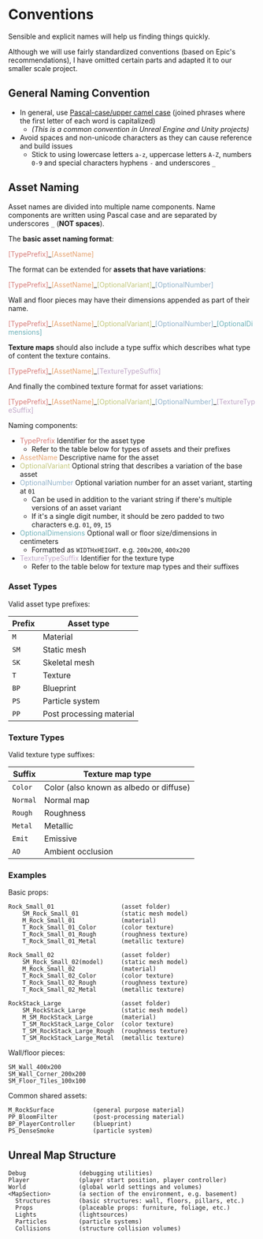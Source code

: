 # Conventions

Sensible and explicit names will help us finding things quickly. 

Although we will use fairly standardized conventions (based on Epic's recommendations), I have omitted certain parts and adapted it to our smaller scale project.

## General Naming Convention

- In general, use [Pascal-case/upper camel case](https://en.wikipedia.org/wiki/Camel_case) (joined phrases where the first letter of each word is capitalized)
    - _(This is a common convention in Unreal Engine and Unity projects)_
- Avoid spaces and non-unicode characters as they can cause reference and build issues
    - Stick to using lowercase letters `a-z`, uppercase letters `A-Z`, numbers `0-9` and special characters hyphens `-` and underscores `_`

## Asset Naming

Asset names are divided into multiple name components. Name components are written using Pascal case and are separated by underscores `_` (**NOT spaces**).

The **basic asset naming format**:

<span class="convention">
<span style="color: #d77c79;">[TypePrefix]</span><!--
-->_<!--
--><span style="color: #e6a472;">[AssetName]</span><!--
-->
</span>

The format can be extended for **assets that have variations**:

<span class="convention">
<span style="color: #d77c79;">[TypePrefix]</span><!--
-->_<!--
--><span style="color: #e6a472;">[AssetName]</span><!--
-->_<!--
--><span style="color: #c2c77b;">[OptionalVariant]</span><!--
-->_<!--
--><span style="color: #92b2ca;">[OptionalNumber]</span>
</span>

Wall and floor pieces may have their dimensions appended as part of their name.

<span class="convention">
<span style="color: #d77c79;">[TypePrefix]</span><!--
-->_<!--
--><span style="color: #e6a472;">[AssetName]</span><!--
-->_<!--
--><span style="color: #c2c77b;">[OptionalVariant]</span><!--
-->_<!--
--><span style="color: #92b2ca;">[OptionalNumber]</span><!--
-->_<!--
--><span style="color: #6fb2ba;">[OptionalDimensions]</span>
</span>

**Texture maps** should also include a type suffix which describes what type of content the texture contains.

<span class="convention">
<span style="color: #d77c79;">[TypePrefix]</span><!--
-->_<!--
--><span style="color: #e6a472;">[AssetName]</span><!--
-->_<!--
--><span style="color: #c0a7c7;">[TextureTypeSuffix]</span>
</span>

And finally the combined texture format for asset variations:

<span class="convention">
<span style="color: #d77c79;">[TypePrefix]</span><!--
-->_<!--
--><span style="color: #e6a472;">[AssetName]</span><!--
-->_<!--
--><span style="color: #c2c77b;">[OptionalVariant]</span><!--
-->_<!--
--><span style="color: #92b2ca;">[OptionalNumber]</span><!--
-->_<!--
--><span style="color: #c0a7c7;">[TextureTypeSuffix]</span>
</span>

Naming components:

- <span class="naming" style="color: #d77c79;">TypePrefix</span> Identifier for the asset type
    - Refer to the table below for types of assets and their prefixes
- <span class="naming" style="color: #e6a472;">AssetName</span> Descriptive name for the asset
- <span class="naming" style="color: #c2c77b;">OptionalVariant</span> Optional string that describes a variation of the base asset
- <span class="naming" style="color: #92b2ca;">OptionalNumber</span> Optional variation number for an asset variant, starting at `01`
    - Can be used in addition to the variant string if there's multiple versions of an asset variant
    - If it's a single digit number, it should be zero padded to two characters e.g. `01`, `09`, `15`
- <span class="naming" style="color: #6fb2ba;">OptionalDimensions</span> Optional wall or floor size/dimensions in centimeters
    - Formatted as `WIDTHxHEIGHT`. e.g. `200x200`, `400x200`
- <span class="naming" style="color: #c0a7c7;">TextureTypeSuffix</span> Identifier for the texture type
    - Refer to the table below for texture map types and their suffixes

### Asset Types

Valid asset type prefixes:

| Prefix | Asset type               |
|--------|--------------------------|
| `M`    | Material                 |
| `SM`   | Static mesh              |
| `SK`   | Skeletal mesh            |
| `T`    | Texture                  |
| `BP`   | Blueprint                |
| `PS`   | Particle system          |
| `PP`   | Post processing material |

### Texture Types

Valid texture type suffixes:

| Suffix | Texture map type                        |
|--------|-----------------------------------------|
| `Color`  | Color (also known as albedo or diffuse) |
| `Normal` | Normal map                              |
| `Rough`  | Roughness                               |
| `Metal`  | Metallic                                |
| `Emit`   | Emissive                                |
| `AO`     | Ambient occlusion                       |

### Examples

Basic props:

```
Rock_Small_01                   (asset folder)
    SM_Rock_Small_01            (static mesh model)
    M_Rock_Small_01             (material)
    T_Rock_Small_01_Color       (color texture)
    T_Rock_Small_01_Rough       (roughness texture)
    T_Rock_Small_01_Metal       (metallic texture)

Rock_Small_02                   (asset folder)
    SM_Rock_Small_02(model)     (static mesh model)
    M_Rock_Small_02             (material)
    T_Rock_Small_02_Color       (color texture)
    T_Rock_Small_02_Rough       (roughness texture)
    T_Rock_Small_02_Metal       (metallic texture)

RockStack_Large                 (asset folder)
    SM_RockStack_Large          (static mesh model)
    M_SM_RockStack_Large        (material)
    T_SM_RockStack_Large_Color  (color texture)
    T_SM_RockStack_Large_Rough  (roughness texture)
    T_SM_RockStack_Large_Metal  (metallic texture)
```

Wall/floor pieces:
```
SM_Wall_400x200
SM_Wall_Corner_200x200
SM_Floor_Tiles_100x100
```

Common shared assets:

```
M_RockSurface           (general purpose material)
PP_BloomFilter          (post-processing material)
BP_PlayerController     (blueprint)
PS_DenseSmoke           (particle system)
```

## Unreal Map Structure

```
Debug               (debugging utilities)
Player              (player start position, player controller)
World               (global world settings and volumes)
<MapSection>        (a section of the environment, e.g. basement)
  Structures        (basic structures: wall, floors, pillars, etc.)
  Props             (placeable props: furniture, foliage, etc.)
  Lights            (lightsources)
  Particles         (particle systems)
  Collisions        (structure collision volumes)
```